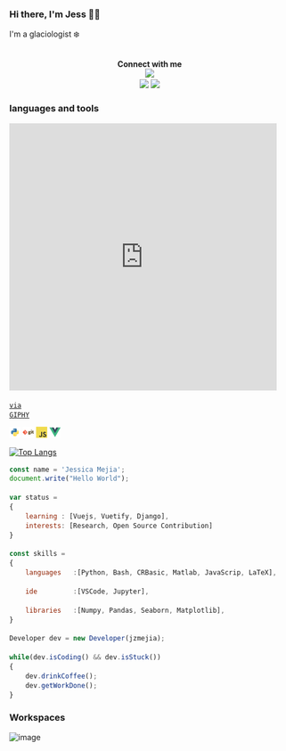 ### Hi there, I'm Jess :woman_technologist:  
I'm a glaciologist :snowflake:  

<!-- 
## I'm a glaciologist :snowflake:  :ice_cube: and data scientist :abacus:  
- I'm currently working on a [crevasse propagation model](https://github.com/jzmejia/crevasse_propagation)
-  -->




<p align="center">
<br><b> Connect with me </b><br>
<a href="https://twitter.com/moulinology"><img src="https://img.shields.io/badge/twitter-@moulinology-blue?logo=twitter&style=social" /></a><br>
<a href="https://orcid.org/0000-0002-5489-4711"><img src="https://img.shields.io/badge/orcid-0000--0002--5489--4711-green?logo=orcid"/></a>
<a href="www.linkedin.com/in/jzmejia"><img src="https://img.shields.io/badge/LinkedIn-0077B5?style=flat&logo=linkedin&logoColor=white" /></a>
</p>

### languages and tools  
<code><iframe src="https://giphy.com/embed/rlwsRSxR2v6X04cd7L" width="480" height="480" frameBorder="0" class="giphy-embed" allowFullScreen></iframe><p><a href="https://giphy.com/gifs/Digitaledamer-transparent-rlwsRSxR2v6X04cd7L">via GIPHY</a></p></code>

<code><img height="20" src="https://raw.githubusercontent.com/github/explore/80688e429a7d4ef2fca1e82350fe8e3517d3494d/topics/python/python.png"></code>
<code><img height="20" src="https://raw.githubusercontent.com/github/explore/80688e429a7d4ef2fca1e82350fe8e3517d3494d/topics/git/git.png"></code>
<code><img height="20" src="https://raw.githubusercontent.com/github/explore/80688e429a7d4ef2fca1e82350fe8e3517d3494d/topics/javascript/javascript.png"></code>
<code><img height="20" src="https://raw.githubusercontent.com/github/explore/80688e429a7d4ef2fca1e82350fe8e3517d3494d/topics/vue/vue.png"></code>


[![Top Langs](https://github-readme-stats.vercel.app/api/top-langs/?username=jzmejia&layout=compact&theme=graywhite)](https://github.com/jzmejia/github-readme-stats)




```js
const name = 'Jessica Mejia';  
document.write("Hello World");

var status =  
{  
    learning : [Vuejs, Vuetify, Django],  
    interests: [Research, Open Source Contribution]
}

const skills = 
{
    languages   :[Python, Bash, CRBasic, Matlab, JavaScrip, LaTeX],

    ide         :[VSCode, Jupyter],

    libraries   :[Numpy, Pandas, Seaborn, Matplotlib],
}

Developer dev = new Developer(jzmejia);

while(dev.isCoding() && dev.isStuck())
{
    dev.drinkCoffee();
    dev.getWorkDone();
}
```



### Workspaces

![image](https://img.shields.io/badge/Apple-MacBook_Pro_2016-999999?style=for-the-badge&logo=apple&logoColor=white)



